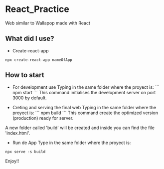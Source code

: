 # React_Practice
Web similar to Wallapop made with React

## What did I use?

- Create-react-app
```
npx create-react-app nameOfApp
```


## How to start


- For development use
Typing in the same folder where the proyect is:
´´´
npm start
´´´
This command initialises the development server on port 3000 by default.

- Creting and serving the final web
Typing in the same folder where the proyect is:
´´´
npm build
´´´
This command create the optimized version (production) ready for server.

A new folder called 'build' will be created and inside you can find the file 'index.html'.

- Run de App
Type in the same folder where the proyect is:
```
npx serve -s build
```

Enjoy!!
